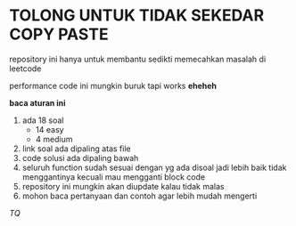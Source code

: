 <h1>TOLONG UNTUK TIDAK SEKEDAR COPY PASTE</h1>
<p>repository ini hanya untuk membantu sedikti memecahkan masalah di leetcode</p>
<p>performance code ini mungkin buruk  tapi works <b>eheheh</b></p>

<p><b>baca aturan ini</b></p>
<ol>
  <li>ada 18 soal
    <ul>
    <li>14 easy</li>
    <li>4 medium</li>
    </ul>
  </li>
  <li>link soal ada dipaling atas file</li>
  <li>code solusi ada dipaling bawah</li>
  <li>seluruh function sudah sesuai dengan yg ada disoal jadi lebih baik tidak menggantinya kecuali mau mengganti block code</li>
  <li>repository ini mungkin akan diupdate kalau tidak malas</li>
  <li>mohon baca pertanyaan dan contoh agar lebih mudah mengerti</li>
</ol>

<i>TQ</i>
